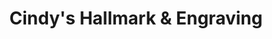 ---
title: "Cindy's Hallmark & Engraving"
url: /sebring/cindys-hallmark-and-engraving/
shop: gift
---